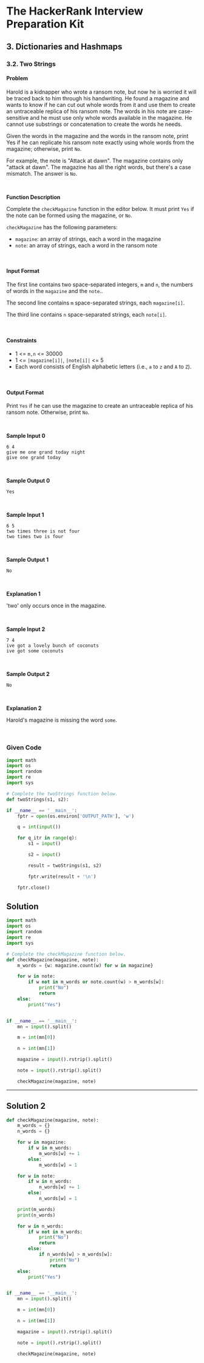 # The HackerRank Interview Preparation Kit
## 3. Dictionaries and Hashmaps

### 3.2. Two Strings

#### Problem

Harold is a kidnapper who wrote a ransom note, but now he is worried it will be traced back to him through his handwriting. He found a magazine and wants to know if he can cut out whole words from it and use them to create an untraceable replica of his ransom note. The words in his note are case-sensitive and he must use only whole words available in the magazine. He cannot use substrings or concatenation to create the words he needs.

Given the words in the magazine and the words in the ransom note, print Yes if he can replicate his ransom note exactly using whole words from the magazine; otherwise, print `No`.

For example, the note is "Attack at dawn". The magazine contains only "attack at dawn". The magazine has all the right words, but there's a case mismatch. The answer is `No`.

<br>

**Function Description**

Complete the `checkMagazine` function in the editor below. It must print `Yes` if the note can be formed using the magazine, or `No`.

`checkMagazine` has the following parameters:

- `magazine`: an array of strings, each a word in the magazine
- `note`: an array of strings, each a word in the ransom note

<br>

#### Input Format

The first line contains two space-separated integers, `m` and `n`, the numbers of words in the `magazine` and the `note`..

The second line contains `m` space-separated strings, each `magazine[i]`.

The third line contains `n` space-separated strings, each `note[i]`.

<br>

#### Constraints

* 1 <= `m,n` <= 30000
* 1 <= `|magazine[i]|`, `|note[i]|` <= 5
* Each word consists of English alphabetic letters (i.e., `a` to `z` and `A` to `Z`).


<br>

#### Output Format

Print `Yes` if he can use the magazine to create an untraceable replica of his ransom note. Otherwise, print `No`.

<br>

**Sample Input 0**

```
6 4
give me one grand today night
give one grand today
```

<br>

**Sample Output 0**

```
Yes
```


<br>

**Sample Input 1**

```
6 5
two times three is not four
two times two is four
```

<br>

**Sample Output 1**

```
No
```

<br>

**Explanation 1**

'two' only occurs once in the magazine.



<br>

**Sample Input 2**

```
7 4
ive got a lovely bunch of coconuts
ive got some coconuts
```

<br>

**Sample Output 2**

```
No
```

<br>

**Explanation 2**

Harold's magazine is missing the word `some`.

<br>



### Given Code

```python
import math
import os
import random
import re
import sys

# Complete the twoStrings function below.
def twoStrings(s1, s2):

if __name__ == '__main__':
    fptr = open(os.environ['OUTPUT_PATH'], 'w')

    q = int(input())

    for q_itr in range(q):
        s1 = input()

        s2 = input()

        result = twoStrings(s1, s2)

        fptr.write(result + '\n')

    fptr.close()
```


## Solution

```python
import math
import os
import random
import re
import sys

# Complete the checkMagazine function below.
def checkMagazine(magazine, note):
    m_words = {w: magazine.count(w) for w in magazine}

    for w in note:
        if w not in m_words or note.count(w) > m_words[w]:
            print("No")
            return
    else:
        print("Yes")


if __name__ == '__main__':
    mn = input().split()

    m = int(mn[0])

    n = int(mn[1])

    magazine = input().rstrip().split()

    note = input().rstrip().split()

    checkMagazine(magazine, note)
```

---

## Solution 2

```python
def checkMagazine(magazine, note):
    m_words = {}
    n_words = {}

    for w in magazine:
        if w in m_words:
            m_words[w] += 1
        else:
            m_words[w] = 1

    for w in note:
        if w in n_words:
            n_words[w] += 1
        else:
            n_words[w] = 1

    print(m_words)
    print(n_words)

    for w in n_words:
        if w not in m_words:
            print("No")
            return
        else:
            if n_words[w] > m_words[w]:
                print("No")
                return
    else:
        print("Yes")


if __name__ == '__main__':
    mn = input().split()

    m = int(mn[0])

    n = int(mn[1])

    magazine = input().rstrip().split()

    note = input().rstrip().split()

    checkMagazine(magazine, note)
```
